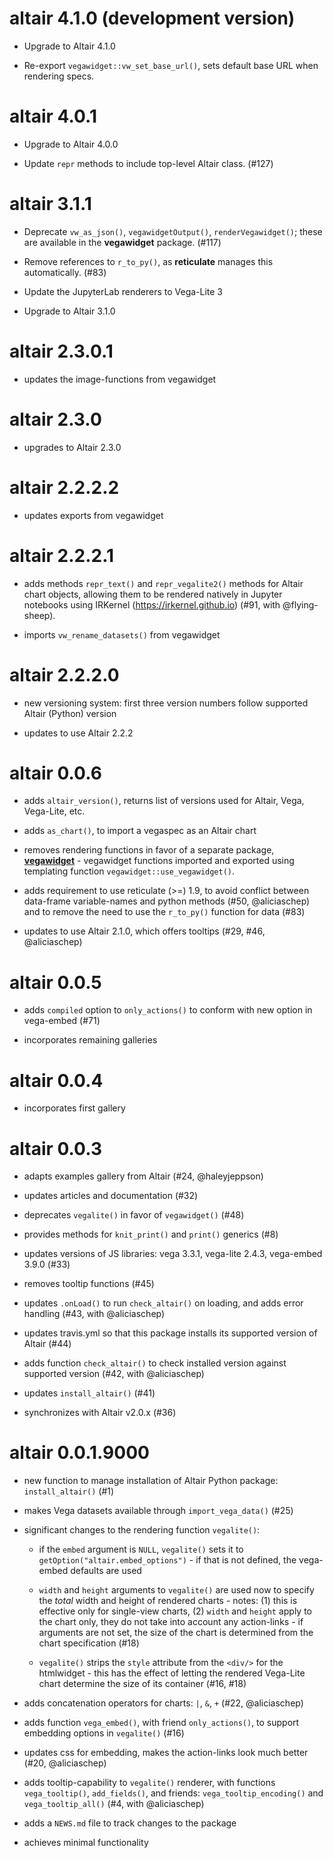 # altair 4.1.0 (development version)

* Upgrade to Altair 4.1.0

* Re-export `vegawidget::vw_set_base_url()`, sets default base URL when rendering specs.

# altair 4.0.1

* Upgrade to Altair 4.0.0

* Update `repr` methods to include top-level Altair class. (#127)

# altair 3.1.1

* Deprecate `vw_as_json()`, `vegawidgetOutput()`, `renderVegawidget()`; these are available in the **vegawidget** package. (#117)

* Remove references to `r_to_py()`, as **reticulate** manages this automatically. (#83)

* Update the JupyterLab renderers to Vega-Lite 3

* Upgrade to Altair 3.1.0

# altair 2.3.0.1

* updates the image-functions from vegawidget

# altair 2.3.0

* upgrades to Altair 2.3.0

# altair 2.2.2.2

* updates exports from vegawidget

# altair 2.2.2.1

* adds methods `repr_text()` and `repr_vegalite2()` methods for Altair chart objects, allowing them to be rendered natively in Jupyter notebooks using IRKernel (https://irkernel.github.io) (#91, with @flying-sheep).

* imports `vw_rename_datasets()` from vegawidget

# altair 2.2.2.0

* new versioning system: first three version numbers follow supported Altair (Python) version

* updates to use Altair 2.2.2

# altair 0.0.6

* adds `altair_version()`, returns list of versions used for Altair, Vega, Vega-Lite, etc.

* adds `as_chart()`, to import a vegaspec as an Altair chart
 
* removes rendering functions in favor of a separate package, [**vegawidget**](https://github.com/vegawidget/vegawidget) - vegawidget functions imported and exported using templating function `vegawidget::use_vegawidget()`.

* adds requirement to use reticulate (>=) 1.9, to avoid conflict between data-frame variable-names and python methods (#50, @aliciaschep) and to remove the need to use the `r_to_py()` function for data (#83)

* updates to use Altair 2.1.0, which offers tooltips (#29, #46, @aliciaschep)

# altair 0.0.5

* adds `compiled` option to `only_actions()` to conform with new option in vega-embed (#71) 

* incorporates remaining galleries

# altair 0.0.4

* incorporates first gallery

# altair 0.0.3

* adapts examples gallery from Altair (#24, @haleyjeppson)

* updates articles and documentation (#32)

* deprecates `vegalite()` in favor of `vegawidget()` (#48)

* provides methods for `knit_print()` and `print()` generics (#8)

* updates versions of JS libraries: vega 3.3.1, vega-lite 2.4.3, vega-embed 3.9.0 (#33) 

* removes tooltip functions (#45)

* updates `.onLoad()` to run `check_altair()` on loading, and adds error handling (#43, with @aliciaschep)

* updates travis.yml so that this package installs its supported version of Altair (#44)

* adds function `check_altair()` to check installed version against supported version (#42, with @aliciaschep)

* updates `install_altair()` (#41) 

* synchronizes with Altair v2.0.x (#36)

# altair 0.0.1.9000

* new function to manage installation of Altair Python package: `install_altair()` (#1)

* makes Vega datasets available through `import_vega_data()` (#25)

* significant changes to the rendering function `vegalite()`:

  * if the `embed` argument is `NULL`, `vegalite()` sets it to `getOption("altair.embed_options")` - if that is not defined, the vega-embed defaults are used

  * `width` and `height` arguments to `vegalite()` are used now to specify the *total* width and height of rendered charts - notes: (1) this is effective only for single-view charts, (2) `width` and `height` apply to the chart only, they do not take into account any action-links - if arguments are not set, the size of the chart is determined from the chart specification (#18)

  * `vegalite()` strips the `style` attribute from the `<div/>` for the htmlwidget - this has the effect of letting the rendered Vega-Lite chart determine the size of its container (#16, #18)

* adds concatenation operators for charts: `|`, `&`, `+` (#22, @aliciaschep)

* adds function `vega_embed()`, with friend `only_actions()`, to support embedding options in `vegalite()` (#16)

* updates css for embedding, makes the action-links look much better (#20, @aliciaschep)

* adds tooltip-capability to `vegalite()` renderer, with functions `vega_tooltip()`, `add_fields()`, and friends: `vega_tooltip_encoding()` and `vega_tooltip_all()` (#4, with @aliciaschep) 
 
* adds a `NEWS.md` file to track changes to the package

* achieves minimal functionality

